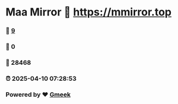 # Maa Mirror :link: https://mmirror.top 
### :page_facing_up: [9](https://mmirror.top/tag.html) 
### :speech_balloon: 0 
### :hibiscus: 28468 
### :alarm_clock: 2025-04-10 07:28:53 
### Powered by :heart: [Gmeek](https://github.com/Meekdai/Gmeek)
